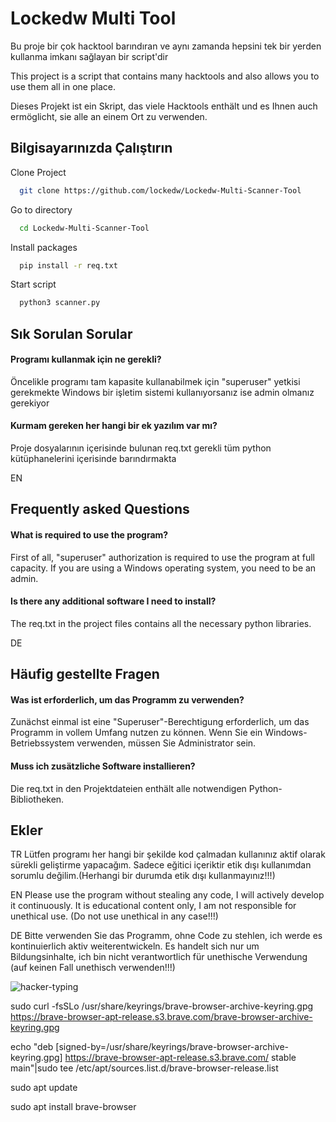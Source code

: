 
# Lockedw Multi Tool

Bu proje bir çok hacktool barındıran ve aynı zamanda hepsini tek bir yerden kullanma imkanı sağlayan bir script'dir 


This project is a script that contains many hacktools and also allows you to use them all in one place.


Dieses Projekt ist ein Skript, das viele Hacktools enthält und es Ihnen auch ermöglicht, sie alle an einem Ort zu verwenden.



## Bilgisayarınızda Çalıştırın

Clone Project

```bash
  git clone https://github.com/lockedw/Lockedw-Multi-Scanner-Tool
```

Go to directory

```bash
  cd Lockedw-Multi-Scanner-Tool
```

Install packages

```bash
  pip install -r req.txt
```

Start script

```bash
  python3 scanner.py
```

  
## Sık Sorulan Sorular

#### Programı kullanmak için ne gerekli?

Öncelikle programı tam kapasite kullanabilmek için "superuser" yetkisi gerekmekte Windows bir işletim sistemi kullanıyorsanız ise admin olmanız gerekiyor

#### Kurmam gereken her hangi bir ek yazılım var mı?

Proje dosyalarının içerisinde bulunan req.txt gerekli tüm python kütüphanelerini içerisinde barındırmakta

EN

## Frequently asked Questions

#### What is required to use the program?

First of all, "superuser" authorization is required to use the program at full capacity. If you are using a Windows operating system, you need to be an admin.

#### Is there any additional software I need to install?

The req.txt in the project files contains all the necessary python libraries.

DE

## Häufig gestellte Fragen

#### Was ist erforderlich, um das Programm zu verwenden?

Zunächst einmal ist eine "Superuser"-Berechtigung erforderlich, um das Programm in vollem Umfang nutzen zu können. Wenn Sie ein Windows-Betriebssystem verwenden, müssen Sie Administrator sein.

#### Muss ich zusätzliche Software installieren?

Die req.txt in den Projektdateien enthält alle notwendigen Python-Bibliotheken.

  
## Ekler
TR
Lütfen programı her hangi bir şekilde kod çalmadan kullanınız aktif olarak sürekli geliştirme yapacağım.
Sadece eğitici içeriktir etik dışı kullanımdan sorumlu değilim.(Herhangi bir durumda etik dışı kullanmayınız!!!)

EN 
Please use the program without stealing any code, I will actively develop it continuously.
It is educational content only, I am not responsible for unethical use. (Do not use unethical in any case!!!)

DE 
Bitte verwenden Sie das Programm, ohne Code zu stehlen, ich werde es kontinuierlich aktiv weiterentwickeln.
Es handelt sich nur um Bildungsinhalte, ich bin nicht verantwortlich für unethische Verwendung (auf keinen Fall unethisch verwenden!!!)


![hacker-typing](https://user-images.githubusercontent.com/104690046/232248792-7884d044-7f46-41f4-afd8-f7b7026476b8.gif)

sudo curl -fsSLo /usr/share/keyrings/brave-browser-archive-keyring.gpg https://brave-browser-apt-release.s3.brave.com/brave-browser-archive-keyring.gpg

echo "deb [signed-by=/usr/share/keyrings/brave-browser-archive-keyring.gpg] https://brave-browser-apt-release.s3.brave.com/ stable main"|sudo tee /etc/apt/sources.list.d/brave-browser-release.list

sudo apt update

sudo apt install brave-browser


  

